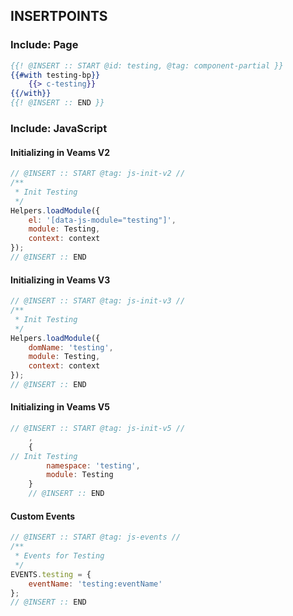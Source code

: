 ## INSERTPOINTS

### Include: Page

``` hbs
{{! @INSERT :: START @id: testing, @tag: component-partial }}
{{#with testing-bp}}
	{{> c-testing}}
{{/with}}
{{! @INSERT :: END }}
```

### Include: JavaScript

#### Initializing in Veams V2
``` js
// @INSERT :: START @tag: js-init-v2 //
/**
 * Init Testing
 */
Helpers.loadModule({
	el: '[data-js-module="testing"]',
	module: Testing,
	context: context
});
// @INSERT :: END
```

#### Initializing in Veams V3
``` js
// @INSERT :: START @tag: js-init-v3 //
/**
 * Init Testing
 */
Helpers.loadModule({
	domName: 'testing',
	module: Testing,
	context: context
});
// @INSERT :: END
```

#### Initializing in Veams V5
``` js
// @INSERT :: START @tag: js-init-v5 //
	,
	{
// Init Testing
		namespace: 'testing',
		module: Testing
	}
	// @INSERT :: END
```

#### Custom Events
``` js
// @INSERT :: START @tag: js-events //
/**
 * Events for Testing
 */
EVENTS.testing = {
	eventName: 'testing:eventName'
};
// @INSERT :: END
```
